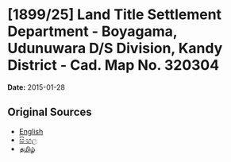 # [1899/25] Land Title Settlement Department - Boyagama, Udunuwara D/S Division, Kandy District - Cad. Map No. 320304

**Date:** 2015-01-28

## Original Sources

- [English](https://documents.gov.lk/view/extra-gazettes/2015/1/1899-25_E.pdf)
- [සිංහල](https://documents.gov.lk/view/extra-gazettes/2015/1/1899-25_S.pdf)
- [தமிழ்](https://documents.gov.lk/view/extra-gazettes/2015/1/1899-25_T.pdf)
